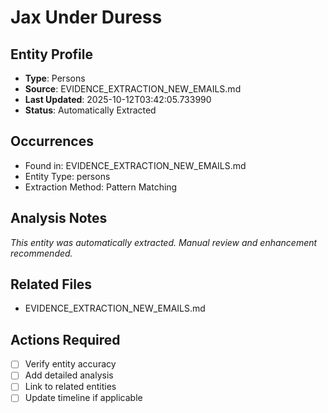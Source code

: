 # Jax Under Duress

## Entity Profile
- **Type**: Persons
- **Source**: EVIDENCE_EXTRACTION_NEW_EMAILS.md
- **Last Updated**: 2025-10-12T03:42:05.733990
- **Status**: Automatically Extracted

## Occurrences
- Found in: EVIDENCE_EXTRACTION_NEW_EMAILS.md
- Entity Type: persons
- Extraction Method: Pattern Matching

## Analysis Notes
*This entity was automatically extracted. Manual review and enhancement recommended.*

## Related Files
- EVIDENCE_EXTRACTION_NEW_EMAILS.md

## Actions Required
- [ ] Verify entity accuracy
- [ ] Add detailed analysis
- [ ] Link to related entities
- [ ] Update timeline if applicable
